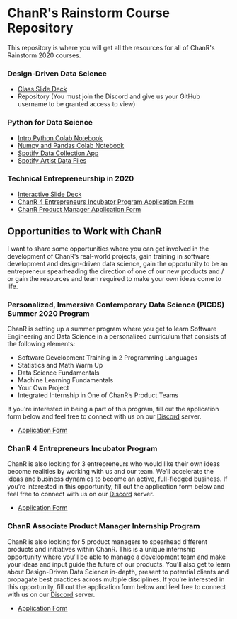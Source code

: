 # ChanR's Rainstorm Course Repository

This repository is where you will get all the resources for all of ChanR's Rainstorm 2020 courses.

### Design-Driven Data Science

- [Class Slide Deck](https://docs.google.com/presentation/d/1cW0woLwUKUOrxGzPbCrQ9d0-rGJ1YY3biRkt45wVfw8/edit?usp=sharing)
- Repository (You must join the Discord and give us your GitHub username to be granted access to view)

### Python for Data Science

- [Intro Python Colab Notebook](https://colab.research.google.com/drive/1tju9OJ7wlWPicyktVD_7M-b-xLvbpjDc)
- [Numpy and Pandas Colab Notebook](https://colab.research.google.com/drive/1eE2Z3WnipDjpC1MzB81HH8wvcca1zyHY)
- [Spotify Data Collection App](http://209.182.236.218:3950/)
- [Spotify Artist Data Files](https://github.com/ChanR-Analytics/Rainstorm_Spotify_App/tree/master/data)  

### Technical Entrepreneurship in 2020

- [Interactive Slide Deck](https://slides.com/rchatterjee/technical-entrepreneurship-in-2020)
- [ChanR 4 Entrepreneurs Incubator Program Application Form](https://forms.gle/aYiiSmHv7awFYn9N7)
- [ChanR Product Manager Application Form](https://forms.gle/t9j2U2jx1eVAyXif7)

## Opportunities to Work with ChanR

I want to share some opportunities where you can get involved in the development of ChanR’s real-world projects, gain training in software development and design-driven data science, gain the opportunity to be an entrepreneur spearheading the direction of one of our new products and / or gain the resources and team required to make your own ideas come to life.

### Personalized, Immersive Contemporary Data Science (PICDS) Summer 2020 Program

ChanR is setting up a summer program where you get to learn Software Engineering and Data Science in a personalized curriculum that consists of the following elements:

- Software Development Training in 2 Programming Languages
- Statistics and Math Warm Up  
- Data Science Fundamentals
- Machine Learning Fundamentals  
- Your Own Project
- Integrated Internship in One of ChanR’s Product Teams

If you're interested in being a part of this program, fill out the application form below and feel free to connect with us on our [Discord](https://discord.gg/BurGp7e) server.

- [Application Form](https://forms.gle/fWmTztBjs9jDQDQY9)

### ChanR 4 Entrepreneurs Incubator Program

ChanR is also looking for 3 entrepreneurs who would like their own ideas become realities by working with us and our team. We’ll accelerate the ideas and business dynamics to become an active, full-fledged business. If you’re interested in this opportunity, fill out the application form below and feel free to connect with us on our [Discord](https://discord.gg/BurGp7e) server.

- [Application Form](https://forms.gle/aYiiSmHv7awFYn9N7)

### ChanR Associate Product Manager Internship Program

ChanR is also looking for 5 product managers to spearhead different products and initiatives within ChanR. This is a unique internship opportunity where you’ll be able to manage a development team and make your ideas and input guide the future of our products. You’ll also get to learn about Design-Driven Data Science in-depth, present to potential clients and propagate best practices across multiple disciplines. If you’re interested in this opportunity, fill out the application form below and feel free to connect with us on our [Discord](https://discord.gg/BurGp7e) server.   

- [Application Form](https://forms.gle/t9j2U2jx1eVAyXif7)
